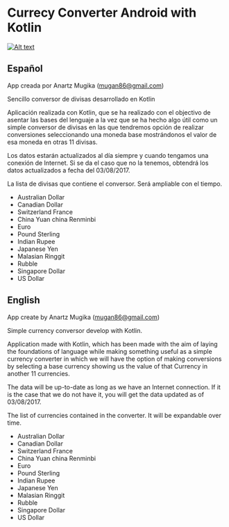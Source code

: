 # Currecy Converter Android with Kotlin

[![Alt text](https://img.youtube.com/vi/VID/0.jpg)](https://youtu.be/QPhSzQOi0N0)


## Español
App creada por Anartz Mugika (mugan86@gmail.com)

Sencillo conversor de divisas desarrollado en Kotlin

Aplicación realizada con Kotlin, que se ha realizado con el objectivo de asentar las bases del lenguaje a la vez que se ha hecho algo útil como un simple conversor de divisas en las que tendremos opción de realizar conversiones seleccionando una moneda base mostrándonos el valor de esa moneda en otras 11 divisas.

Los datos estarán actualizados al día siempre y cuando tengamos una conexión de Internet. Si se da el caso que no la tenemos, obtendrá los datos actualizados a fecha del 03/08/2017.

La lista de divisas que contiene el conversor. Será ampliable con el tiempo.

* Australian Dollar
* Canadian Dollar
* Switzerland France
* China Yuan china Renminbi
* Euro
* Pound Sterling
* Indian Rupee
* Japanese Yen
* Malasian Ringgit
* Rubble
* Singapore Dollar
* US Dollar

## English
App create by Anartz Mugika (mugan86@gmail.com)

Simple currency conversor develop with Kotlin.

Application made with Kotlin, which has been made with the aim of laying the foundations of language while making something useful as a simple currency converter in which we will have the option of making conversions by selecting a base currency showing us the value of that Currency in another 11 currencies.

The data will be up-to-date as long as we have an Internet connection. If it is the case that we do not have it, you will get the data updated as of 03/08/2017.

The list of currencies contained in the converter. It will be expandable over time.

* Australian Dollar
* Canadian Dollar
* Switzerland France
* China Yuan china Renminbi
* Euro
* Pound Sterling
* Indian Rupee
* Japanese Yen
* Malasian Ringgit
* Rubble
* Singapore Dollar
* US Dollar
